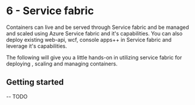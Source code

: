 # 6 - Service fabric

Containers can live and be served through Service fabric and be managed and scaled using Azure Service fabric and it's capabilities. 
You can also deploy existing web-api, wcf, console apps++ in Service fabric and leverage it's capabilities.

The following will give you a little hands-on in utilizing service fabric for deploying , scaling and managing containers. 

## Getting started

-- TODO
